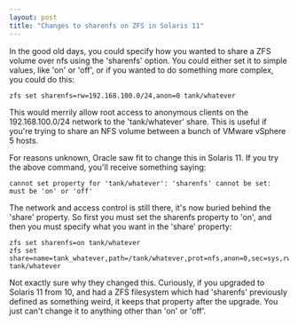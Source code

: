 ```yaml
---
layout: post
title: "Changes to sharenfs on ZFS in Solaris 11"
---
```

In the good old days, you could specify how you wanted to share a ZFS volume over nfs using the 'sharenfs' option. You could either set it to simple values, like 'on' or 'off', or if you wanted to do something more complex, you could do this:

    zfs set sharenfs=rw=192.168.100.0/24,anon=0 tank/whatever

This would merrily allow root access to anonymous clients on the 192.168.100.0/24 network to the 'tank/whatever' share. This is useful if you're trying to share an NFS volume between a bunch of VMware vSphere 5 hosts.

For reasons unknown, Oracle saw fit to change this in Solaris 11. If you try the above command, you'll receive something saying:

    cannot set property for 'tank/whatever': 'sharenfs' cannot be set: must be 'on' or 'off'

The network and access control is still there, it's now buried behind the 'share' property. So first you must set the sharenfs property to 'on', and then you must specify what you want in the 'share' property:

    zfs set sharenfs=on tank/whatever
    zfs set share=name=tank_whatever,path=/tank/whatever,prot=nfs,anon=0,sec=sys,rw=@192.168.100.0/24 tank/whatever

Not exactly sure why they changed this. Curiously, if you upgraded to Solaris 11 from 10, and had a ZFS filesystem which had 'sharenfs' previously defined as something weird, it keeps that property after the upgrade. You just can't change it to anything other than 'on' or 'off'.
